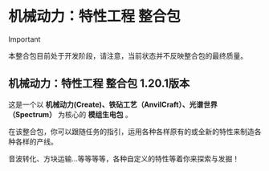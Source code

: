 # 机械动力：特性工程 整合包

> [!IMPORTANT]
> 本整合包目前处于开发阶段，请注意，当前状态并不反映整合包的最终质量。

## 机械动力：特性工程 整合包 1.20.1版本

这是一个以 **机械动力(Create)、铁砧工艺（AnvilCraft）、光谱世界（Spectrum）** 为核心的 **模组生电包** 。

在该整合包，你可以跟随任务的指引，运用各种各样原有的或全新的特性来制造各种各样的产线。

音波转化、方块运输...等等等等，各种自定义的特性等着你来探索与发掘！
